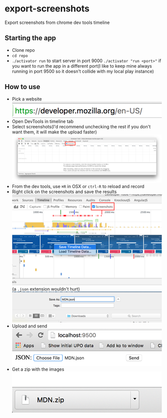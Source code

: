 # export-screenshots
Export screenshots from chrome dev tools timeline

## Starting the app
* Clone repo
* `cd repo`
* `./activator run` to start server in port 9000 `./activator "run <port>"` if you want to run the app in a different port(I like to keep mine always running in port 9500 so it doesn't collide with my local play instance)

## How to use
* Pick a website
![pick_website](https://raw.githubusercontent.com/dribba/export-screenshots/master/img/Site.png "Website")
* Open DevTools in timeline tab
* Select screenshots(I'd recommend unchecking the rest if you don't want them, it will make the upload faster)
![dev_tools](https://raw.githubusercontent.com/dribba/export-screenshots/master/img/DevTools.png "DevTools")
* From the dev tools, use `⌘R` in OSX or `ctrl-R` to reload and record
* Right click on the screenshots and save the results
![save_timeline](https://raw.githubusercontent.com/dribba/export-screenshots/master/img/Saving%20timeline.png "Save Timeline")
(a `.json` extension wouldn't hurt)
![save_json](https://raw.githubusercontent.com/dribba/export-screenshots/master/img/Saving%20JSON.png "Save JSON")
* Upload and send
![open_app](https://raw.githubusercontent.com/dribba/export-screenshots/master/img/Open%20app.png "Open app")
* Get a zip with the images
![get_zip](https://raw.githubusercontent.com/dribba/export-screenshots/master/img/Zip.png "Get zip")
